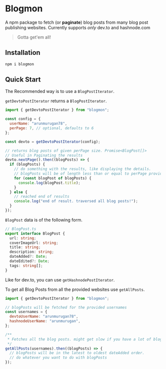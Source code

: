 # Blogmon

A npm package to fetch (or **paginate**) blog posts from many blog post publishing websites. Currently supports _only_ dev.to and hashnode.com

> Gotta get'em all!


## Installation

```bash
npm i blogmon
```

## Quick Start

The Recommended way is to use a `BlogPostIterator`.

`getDevtoPostIterator` returns a `BlogPostIterator`.

```javascript
import { getDevtoPostIterator } from "blogmon";

const config = {
  userName: "arunmurugan78",
  perPage: 7, // optional, defaults to 6
};

const devto = getDevtoPostIterator(config);

// returns blog posts of given perPage size. Promise<BlogPost[]>
// Useful in Paginating the results
devto.nextPage().then((blogPosts) => {
  if (blogPosts) {
    // do something with the results, like displaying the details.
    // blogPosts will be of length less than or equal to perPage provided in config
    for (const blogPost of blogPosts) {
      console.log(blogPost.title);
    }
  } else {
    // reached end of results
    console.log("end of result. traversed all blog posts!");
  }
});
```

`BlogPost` data is of the following form.

```typescript
// BlogPost.ts
export interface BlogPost {
  url: string;
  coverImageUrl: string;
  title: string;
  description: string;
  dateAdded?: Date;
  dateEdited?: Date;
  tags: string[];
}
```

Like for dev.to, you can use `getHashnodePostIterator`.

To get all Blog Posts from all the provided websites use `getAllPosts`.

```javascript
import { getDevtoPostIterator } from "blogmon";

// blogPosts will be fetched for the provided usernames
const usernames = {
  devtoUserName: "arunmurugan78",
  hashnodeUserName: "arunmurugan",
};

/**
 * Fetches all the blog posts. might get slow if you have a lot of blog posts.
 */
getAllPosts(usernames).then((blogPosts) => {
  // blogPosts will be in the latest to oldest dateAdded order.
  // do whatever you want to do with blogPosts
});
```


